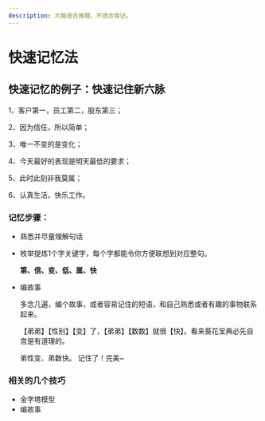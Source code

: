```yaml
---
description: 大脑适合推理、不适合强记。
---
```


# 快速记忆法

## 快速记忆的例子：快速记住新六脉

1、客户第一，员工第二，股东第三； 

2、因为信任，所以简单； 

3、唯一不变的是变化； 

4、今天最好的表现是明天最低的要求；

5、此时此刻非我莫属； 

6、认真生活，快乐工作。

### 记忆步骤：

* 熟悉并尽量理解句话
* 枚举提炼1个字关键字，每个字都能令你方便联想到对应整句。

    **​​第、信、变、低、属、快**

* 编故事

    ​多念几遍，编个故事，或者容易记住的短语，和自己熟悉或者有趣的事物联系起来。

    ​【弟弟】【性别】【变】了，【弟弟】【数数】就很【快】。看来葵花宝典必先自宫是有道理的。

  ​弟性变、弟数快​​​。  记住了！完美~

### 相关的几个技巧

* 金字塔模型​​
* 编故事​

